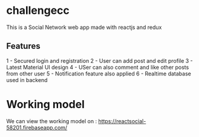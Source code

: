 # challengecc
This is a Social Network web app made with reactjs and redux

## Features
1 - Secured login and registration 
2 - User can add post and edit profile
3 - Latest Material UI design
4 - USer can also comment and like other posts from other user
5 - Notification feature also applied
6 - Realtime database used in backend

# Working model  
We can view the working model on : 
https://reactsocial-58201.firebaseapp.com/
